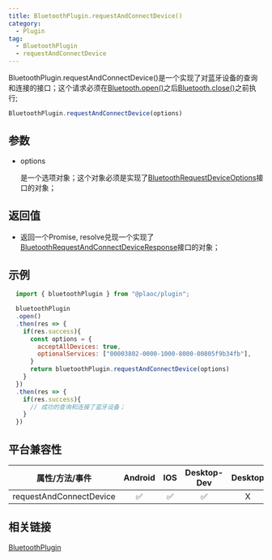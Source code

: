 ```yaml
---
title: BluetoothPlugin.requestAndConnectDevice()
category:
  - Plugin
tag:
  - BluetoothPlugin
  - requestAndConnectDevice
---
```


BluetoothPlugin.requestAndConnectDevice()是一个实现了对蓝牙设备的查询和连接的接口；这个请求必须在[Bluetooth.open()](./open.md)之后[Bluetooth.close()](./close.md)之前执行;

```js
BluetoothPlugin.requestAndConnectDevice(options)

```

## 参数

  - options

    是一个选项对象；这个对象必须是实现了[BluetoothRequestDeviceOptions](../../interface/bluetooth-request-device-options/index.md)接口的对象；

## 返回值

  - 返回一个Promise, resolve兑现一个实现了[BluetoothRequestAndConnectDeviceResponse](../../interface/bluetooth-request-and-connect-device-response/index.md)接口的对象；

## 示例
```js
  import { bluetoothPlugin } from "@plaoc/plugin";

  bluetoothPlugin
  .open()
  .then(res => {
    if(res.success){
      const options = {
        acceptAllDevices: true,
        optionalServices: ["00003802-0000-1000-8000-00805f9b34fb"],
      }
      return bluetoothPlugin.requestAndConnectDevice(options)
    }
  })
  .then(res => {
    if(res.success){
      // 成功的查询和连接了蓝牙设备；
    }
  })
```

## 平台兼容性

| 属性/方法/事件              | Android | IOS | Desktop-Dev | Desktop |
|:-------------------------:|:-------:|:---:|:-----------:|:-------:|
| requestAndConnectDevice   | ✅      | ✅  | ✅          | X      |

## 相关链接
[BluetoothPlugin](./index.md)
